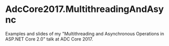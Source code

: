 # AdcCore2017.MultithreadingAndAsync
Examples and slides of my "Multithreading and Asynchronous Operations in ASP.NET Core 2.0" talk at ADC Core 2017.
